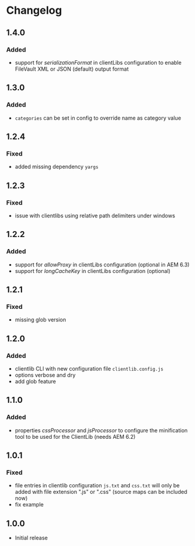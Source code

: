 # Changelog

## 1.4.0
### Added
- support for _serializationFormat_ in clientLibs configuration to enable FileVault XML or JSON (default) output format

## 1.3.0
### Added
- `categories` can be set in config to override name as category value

## 1.2.4
### Fixed
- added missing dependency `yargs`

## 1.2.3
### Fixed
- issue with clientlibs using relative path delimiters under windows

## 1.2.2
### Added 
- support for _allowProxy_ in clientLibs configuration (optional in AEM 6.3)
- support for _longCacheKey_ in clientLibs configuration (optional)

## 1.2.1
### Fixed
- missing glob version

## 1.2.0
### Added
- clientlib CLI with new configuration file `clientlib.config.js`
- options verbose and dry
- add glob feature

## 1.1.0

### Added
- properties _cssProcessor_ and _jsProcessor_ to configure the minification tool to be used for the ClientLib 
(needs AEM 6.2)

## 1.0.1

### Fixed
- file entries in clientlib configuration `js.txt` and `css.txt` will only be added with file extension ".js" or ".css" 
(source maps can be included now)
- fix example

## 1.0.0

- Initial release

